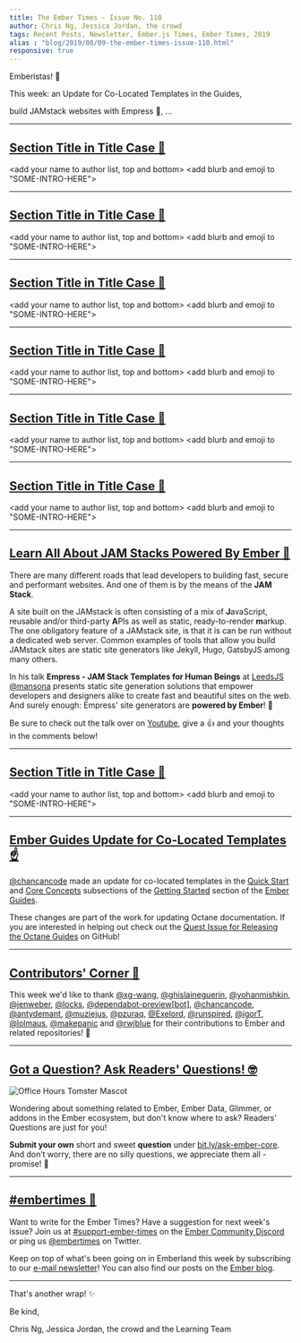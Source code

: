 ```yaml
---
title: The Ember Times - Issue No. 110
author: Chris Ng, Jessica Jordan, the crowd
tags: Recent Posts, Newsletter, Ember.js Times, Ember Times, 2019
alias : "blog/2019/08/09-the-ember-times-issue-110.html"
responsive: true
---
```


<SAYING-HELLO-IN-YOUR-FAVORITE-LANGUAGE> Emberistas! 🐹

This week:
an Update for Co-Located Templates in the Guides,
<!-- alex ignore king-queen -->
build JAMstack websites with Empress 🍓,
...

---

## [Section Title in Title Case 🐹](#section-url)

<change section title emoji>
<consider adding some bold to your paragraph>

<add your name to author list, top and bottom>
<add blurb and emoji to "SOME-INTRO-HERE">

---

## [Section Title in Title Case 🐹](#section-url)

<change section title emoji>
<consider adding some bold to your paragraph>

<add your name to author list, top and bottom>
<add blurb and emoji to "SOME-INTRO-HERE">

---

## [Section Title in Title Case 🐹](#section-url)

<change section title emoji>
<consider adding some bold to your paragraph>

<add your name to author list, top and bottom>
<add blurb and emoji to "SOME-INTRO-HERE">

---

## [Section Title in Title Case 🐹](#section-url)

<change section title emoji>
<consider adding some bold to your paragraph>

<add your name to author list, top and bottom>
<add blurb and emoji to "SOME-INTRO-HERE">

---

## [Section Title in Title Case 🐹](#section-url)

<change section title emoji>
<consider adding some bold to your paragraph>

<add your name to author list, top and bottom>
<add blurb and emoji to "SOME-INTRO-HERE">

---

## [Section Title in Title Case 🐹](#section-url)

<change section title emoji>
<consider adding some bold to your paragraph>

<add your name to author list, top and bottom>
<add blurb and emoji to "SOME-INTRO-HERE">

---

## [Learn All About JAM Stacks Powered By Ember 🍓](https://www.youtube.com/watch?v=WL66D0bR0RQ&feature=youtu.be&t=780)

There are many different roads that lead developers to building fast, secure and performant websites. And one of them is by the means of the **JAM Stack**.

A site built on the JAMstack is often consisting of a mix of **J**avaScript, reusable and/or third-party **A**PIs as well as static, ready-to-render **m**arkup. The one obligatory feature of a JAMstack site, is that it is can be run without a dedicated web server. Common examples of tools that allow you build JAMstack sites are static site generators like Jekyll, Hugo, GatsbyJS among many others.

<!-- alex ignore king-queen -->
In his talk **Empress - JAM Stack Templates for Human Beings** at [LeedsJS](https://leedsjs.com/) [@mansona](https://github.com/mansona) presents static site generation solutions that empower developers and designers alike to create fast and beautiful sites on the web. And surely enough: Empress' site generators are **powered by Ember**! 🐹

Be sure to check out the talk over on [Youtube](ttps://www.youtube.com/watch?v=WL66D0bR0RQ&feature=youtu.be&t=780), give a 👍 and your thoughts in the comments below!

---

## [Section Title in Title Case 🐹](#section-url)

<change section title emoji>
<consider adding some bold to your paragraph>

<add your name to author list, top and bottom>
<add blurb and emoji to "SOME-INTRO-HERE">

---

## [Ember Guides Update for Co-Located Templates ☝️](https://github.com/ember-learn/guides-source/pull/977)

[@chancancode](https://github.com/chancancode) made an update for co-located templates in the [Quick Start](https://guides.emberjs.com/release/getting-started/quick-start/) and [Core Concepts](https://guides.emberjs.com/release/getting-started/core-concepts/) subsections of the [Getting Started](https://guides.emberjs.com/release/getting-started/) section of the [Ember Guides](https://guides.emberjs.com/).

These changes are part of the work for updating Octane documentation. If you are interested in helping out check out the [Quest Issue for Releasing the Octane Guides](https://github.com/ember-learn/guides-source/issues/669) on GitHub!

---

## [Contributors' Corner 👏](https://guides.emberjs.com/release/contributing/repositories/)

<p>This week we'd like to thank <a href="https://github.com/xg-wang" target="gh-user">@xg-wang</a>, <a href="https://github.com/ghislaineguerin" target="gh-user">@ghislaineguerin</a>, <a href="https://github.com/yohanmishkin" target="gh-user">@yohanmishkin</a>, <a href="https://github.com/jenweber" target="gh-user">@jenweber</a>, <a href="https://github.com/locks" target="gh-user">@locks</a>, <a href="https://github.com/apps/dependabot-preview" target="gh-user">@dependabot-preview[bot]</a>, <a href="https://github.com/chancancode" target="gh-user">@chancancode</a>, <a href="https://github.com/antydemant" target="gh-user">@antydemant</a>, <a href="https://github.com/muziejus" target="gh-user">@muziejus</a>, <a href="https://github.com/pzuraq" target="gh-user">@pzuraq</a>, <a href="https://github.com/Exelord" target="gh-user">@Exelord</a>, <a href="https://github.com/runspired" target="gh-user">@runspired</a>, <a href="https://github.com/igorT" target="gh-user">@igorT</a>, <a href="https://github.com/lolmaus" target="gh-user">@lolmaus</a>, <a href="https://github.com/makepanic" target="gh-user">@makepanic</a> and <a href="https://github.com/rwjblue" target="gh-user">@rwjblue</a> for their contributions to Ember and related repositories! 💖</p>

---

## [Got a Question? Ask Readers' Questions! 🤓](https://docs.google.com/forms/d/e/1FAIpQLScqu7Lw_9cIkRtAiXKitgkAo4xX_pV1pdCfMJgIr6Py1V-9Og/viewform)

<div class="blog-row">
  <img class="float-right small transparent padded" alt="Office Hours Tomster Mascot" title="Readers' Questions" src="/images/tomsters/officehours.png" />

  <p>Wondering about something related to Ember, Ember Data, Glimmer, or addons in the Ember ecosystem, but don't know where to ask? Readers’ Questions are just for you!</p>

<p><strong>Submit your own</strong> short and sweet <strong>question</strong> under <a href="https://bit.ly/ask-ember-core" target="rq">bit.ly/ask-ember-core</a>. And don’t worry, there are no silly questions, we appreciate them all - promise! 🤞</p>

</div>

---

## [#embertimes 📰](https://blog.emberjs.com/tags/newsletter.html)

Want to write for the Ember Times? Have a suggestion for next week's issue? Join us at [#support-ember-times](https://discordapp.com/channels/480462759797063690/485450546887786506) on the [Ember Community Discord](https://discordapp.com/invite/zT3asNS) or ping us [@embertimes](https://twitter.com/embertimes) on Twitter.

Keep on top of what's been going on in Emberland this week by subscribing to our [e-mail newsletter](https://the-emberjs-times.ongoodbits.com/)! You can also find our posts on the [Ember blog](https://emberjs.com/blog/tags/newsletter.html).

---

That's another wrap! ✨

Be kind,

Chris Ng, Jessica Jordan, the crowd and the Learning Team
